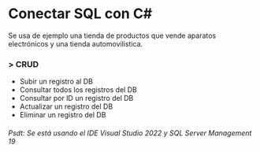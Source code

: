 # Conectar SQL con C#

Se usa de ejemplo una tienda de productos que vende aparatos electrónicos y una tienda automovilistica.

### **> CRUD**

* Subir un registro al DB
* Consultar todos los registros del DB
* Consultar por ID un registro del DB
* Actualizar un registro del DB
* Eliminar un registro del DB

###### Psdt: Se está usando el IDE Visual Studio 2022 y SQL Server Management 19
